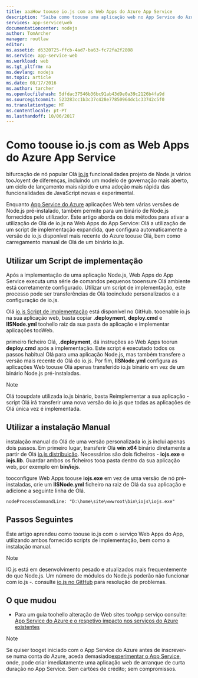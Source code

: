 ```yaml
---
title: aaaHow toouse io.js com as Web Apps do Azure App Service
description: "Saiba como toouse uma aplicação web no App Service do Azure com o io.js."
services: app-service\web
documentationcenter: nodejs
author: TomArcher
manager: routlaw
editor: 
ms.assetid: d6320725-ffcb-4ad7-ba63-fc72fa2f2808
ms.service: app-service-web
ms.workload: web
ms.tgt_pltfrm: na
ms.devlang: nodejs
ms.topic: article
ms.date: 08/17/2016
ms.author: tarcher
ms.openlocfilehash: 5dfdac37546b36bc91ab43d9e0a39c2126b4fa9d
ms.sourcegitcommit: 523283cc1b3c37c428e77850964dc1c33742c5f0
ms.translationtype: MT
ms.contentlocale: pt-PT
ms.lasthandoff: 10/06/2017
---
```

# <a name="how-toouse-iojs-with-azure-app-service-web-apps"></a>Como toouse io.js com as Web Apps do Azure App Service
bifurcação de nó popular Olá [io.js] funcionalidades projeto de Node.js vários tooJoyent de diferenças, incluindo um modelo de governação mais aberto, um ciclo de lançamento mais rápido e uma adoção mais rápida das funcionalidades de JavaScript novas e experimental.

Enquanto [App Service do Azure](http://go.microsoft.com/fwlink/?LinkId=529714) aplicações Web tem várias versões de Node.js pré-instalado, também permite para um binário de Node.js fornecidos pelo utilizador. Este artigo aborda os dois métodos para ativar a utilização de Olá de io.js na Web Apps do App Service: Olá a utilização de um script de implementação expandida, que configura automaticamente a versão de io.js disponível mais recente do Azure toouse Olá, bem como carregamento manual de Olá de um binário io.js. 

<a id="deploymentscript"></a>

## <a name="using-a-deployment-script"></a>Utilizar um Script de implementação
Após a implementação de uma aplicação Node.js, Web Apps do App Service executa uma série de comandos pequenos tooensure Olá ambiente está corretamente configurado. Utilizar um script de implementação, este processo pode ser transferências de Olá tooinclude personalizados e a configuração de io.js.

Olá [io.js Script de implementação](https://github.com/felixrieseberg/iojs-azure) está disponível no GitHub. tooenable io.js na sua aplicação web, basta copiar **.deployment**, **deploy.cmd** e **IISNode.yml** toohello raiz da sua pasta de aplicação e implementar aplicações tooWeb.  

primeiro ficheiro Olá, **.deployment**, dá instruções ao Web Apps toorun **deploy.cmd** após a implementação. Este script é executado todos os passos habitual Olá para uma aplicação Node.js, mas também transfere a versão mais recente do Olá do io.js. Por fim, **IISNode.yml** configura as aplicações Web toouse Olá apenas transferido io.js binário em vez de um binário Node.js pré-instaladas.

> [!NOTE]
> Olá tooupdate utilizada io.js binário, basta Reimplementar a sua aplicação - script Olá irá transferir uma nova versão do io.js que todas as aplicações de Olá única vez é implementada.
> 
> 

<a id="manualinstallation"></a>

## <a name="using-manual-installation"></a>Utilizar a instalação Manual
instalação manual do Olá de uma versão personalizada io.js inclui apenas dois passos. Em primeiro lugar, transferir Olá **win x64** binário diretamente a partir de Olá [io.js distribuição]. Necessários são dois ficheiros - **iojs.exe** e **iojs.lib**. Guardar ambos os ficheiros tooa pasta dentro da sua aplicação web, por exemplo em **bin/iojs**.

tooconfigure Web Apps toouse **iojs.exe** em vez de uma versão de nó pré-instaladas, crie um **IISNode.yml** ficheiro na raiz de Olá da sua aplicação e adicione a seguinte linha de Olá.

    nodeProcessCommandLine: "D:\home\site\wwwroot\bin\iojs\iojs.exe"

<a id="nextsteps"></a>

## <a name="next-steps"></a>Passos Seguintes
Este artigo aprendeu como toouse io.js com o serviço Web Apps do App, utilizando ambos fornecido scripts de implementação, bem como a instalação manual. 

> [!NOTE]
> IO.js está em desenvolvimento pesado e atualizados mais frequentemente do que Node.js. Um número de módulos do Node.js poderão não funcionar com io.js -. consulte [io.js no GitHub] para resolução de problemas.
> 
> 

## <a name="whats-changed"></a>O que mudou
* Para um guia toohello alteração de Web sites tooApp serviço consulte: [App Service do Azure e o respetivo impacto nos serviços do Azure existentes](http://go.microsoft.com/fwlink/?LinkId=529714)

> [!NOTE]
> Se quiser tooget iniciado com o App Service do Azure antes de inscrever-se numa conta do Azure, aceda demasiado[experimentar o App Service](https://azure.microsoft.com/try/app-service/), onde, pode criar imediatamente uma aplicação web de arranque de curta duração no App Service. Sem cartões de crédito; sem compromissos.
> 
> 

[io.js]: https://iojs.org
[io.js distribuição]: https://iojs.org/dist/
[io.js no GitHub]: https://github.com/iojs/io.js
[io.js Deployment Script]: https://github.com/felixrieseberg/iojs-azure
